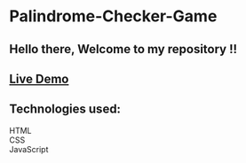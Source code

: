 # Palindrome-Checker-Game
## Hello there, Welcome to my repository !!
## [Live Demo](https://palindromech.netlify.app/)
## Technologies used:<br>
HTML <br>
CSS <br>
JavaScript
